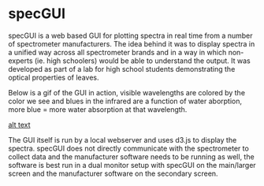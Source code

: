 # specGUI

specGUI is a web based GUI for plotting spectra in real time from a number of spectrometer
manufacturers. The idea behind it was to display spectra in a unified way across all spectrometer
brands and in a way in which non-experts (ie. high schoolers) would be able to understand the output.
It was developed as part of a lab for high school students demonstrating the optical properties of leaves.

Below is a gif of the GUI in action, visible wavelengths are colored by the color we see and blues in the
infrared are a function of water aborption, more blue = more water absorption at that wavelength.

[alt text](/gui_example.gif)

The GUI itself is run by a local webserver and uses d3.js to display the spectra. specGUI does not
directly communicate with the spectrometer to collect data and the manufacturer software needs to be
running as well, the software is best run in a dual monitor setup with specGUI on the main/larger
screen and the manufacturer software on the secondary screen.
